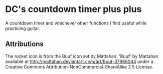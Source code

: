 # DC's countdown timer plus plus
A countdown timer and whichever other functions I find useful 
while practicing guitar. 

## Attributions
The rocket icon is from the Buuf icon set by Mattahan:
'Buuf' by Mattahan available at
http://mattahan.deviantart.com/art/Buuf-37966044 under a Creative Commons Attribution-NonCommercial-ShareAlike 2.5 License.
